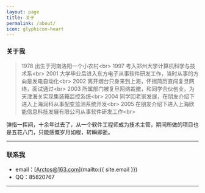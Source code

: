 ```yaml
---
layout: page
title: 关于
permalink: /about/
icon: glyphicon-heart
---
```


### 关于我

> 1978 出生于河南洛阳一个小农村\<br>
> 1997 考入郑州大学计算机科学与技术系\<br>
> 2001 大学毕业后进入东方电子从事软件研发工作，当时从事的方向是发电自动化\<br>
> 2002 离开烟台只身来到上海，怀揣简历直闯复旦网络，面试通过\<br>
> 2003 所属部门被复旦网络裁撤，和同学合伙创业，为天津海关实现集装箱监控系统\<br>
> 2004 同学回老家发展，在朋友介绍下进入上海润科从事配变监测系统开发\<br>
> 2005 在朋友介绍下进入上海欣能信息科技发展有限公司从事软件研发工作\<br>

弹指一挥间，十余年过去了，从一个软件工程师成为技术主管，期间所做的项目也是五花八门，只能感慨岁月如梭，转瞬即逝。

---

### 联系我

* email：[Arctos@163.com](mailto:{{ site.email }})
* QQ：85820767

---

